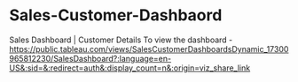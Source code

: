 # Sales-Customer-Dashbaord
Sales Dashboard | Customer Details
To view the dashboard - https://public.tableau.com/views/SalesCustomerDashboardsDynamic_17300965812230/SalesDashboard?:language=en-US&:sid=&:redirect=auth&:display_count=n&:origin=viz_share_link
